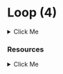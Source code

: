 # Loop (4)
<details>
  <summary>Click Me</summary>

* Operator: Increment (++) and Decrement (--)
* For Loop
* While loop
* Do while
* Foreach
</details>

### Resources
<details>
<summary>Click Me</summary>
* Operator: Increment (++) and Decrement (--)

https://www.php.net/manual/en/language.operators.increment.php 

* For Loop

https://www.javatpoint.com/php-for-loop 

* While loop

https://www.javatpoint.com/php-while-loop 

* Do while

https://www.javatpoint.com/php-do-while-loop 

Exercises: https://codeforwin.org/2015/06/for-do-while-loop-programming-exercises.html 

* Foreach

https://www.javatpoint.com/php-foreach-loop 
</details>
